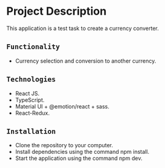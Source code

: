 # Project Description

This application is a test task to create a currency converter.

## `Functionality`

- Currency selection and conversion to another currency.

## `Technologies`

- React JS.
- TypeScript.
- Material UI + @emotion/react + sass.
- React-Redux.

## `Installation`

- Clone the repository to your computer.
- Install dependencies using the command npm install.
- Start the application using the command npm dev.
